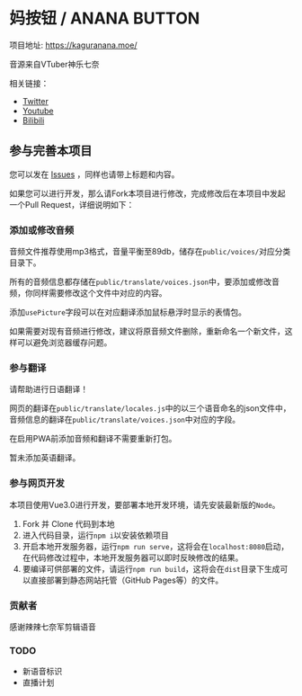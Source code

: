 # 妈按钮 / ANANA BUTTON

项目地址: https://kaguranana.moe/

音源来自VTuber神乐七奈

相关链接：
* [Twitter](https://twitter.com/nana_kaguraaa)
* [Youtube](https://www.youtube.com/channel/UCbfv8uuUXt3RSJGEwxny5Rw)
* [Bilibili](https://live.bilibili.com/21304638)

## 参与完善本项目

您可以发在 [Issues](https://github.com/blacktunes/nanakagura-button/issues) ，同样也请带上标题和内容。

如果您可以进行开发，那么请Fork本项目进行修改，完成修改后在本项目中发起一个Pull Request，详细说明如下：

### 添加或修改音频

音频文件推荐使用mp3格式，音量平衡至89db，储存在`public/voices/`对应分类目录下。

所有的音频信息都存储在`public/translate/voices.json`中，要添加或修改音频，你同样需要修改这个文件中对应的内容。

添加`usePicture`字段可以在对应翻译添加鼠标悬浮时显示的表情包。

如果需要对现有音频进行修改，建议将原音频文件删除，重新命名一个新文件，这样可以避免浏览器缓存问题。

### 参与翻译

请帮助进行日语翻译！

网页的翻译在`public/translate/locales.js`中的以三个语音命名的json文件中，音频信息的翻译在`public/translate/voices.json`中对应的字段。

在启用PWA前添加音频和翻译不需要重新打包。

暂未添加英语翻译。

### 参与网页开发

本项目使用Vue3.0进行开发，要部署本地开发环境，请先安装最新版的`Node`。

1. Fork 并 Clone 代码到本地
2. 进入代码目录，运行`npm i`以安装依赖项目
3. 开启本地开发服务器，运行`npm run serve`，这将会在`localhost:8080`启动，在代码修改过程中，本地开发服务器可以即时反映修改的结果。
4. 要编译可供部署的文件，请运行`npm run build`，这将会在`dist`目录下生成可以直接部署到静态网站托管（GitHub Pages等）的文件。

### 贡献者

感谢辣辣七奈军剪辑语音

### TODO
* 新语音标识
* 直播计划

